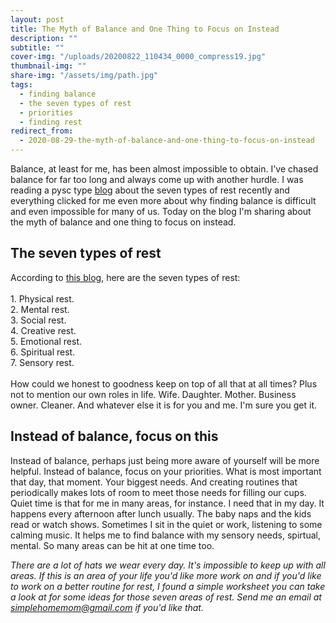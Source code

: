 ```yaml
---
layout: post
title: The Myth of Balance and One Thing to Focus on Instead
description: ""
subtitle: ""
cover-img: "/uploads/20200822_110434_0000_compress19.jpg"
thumbnail-img: ""
share-img: "/assets/img/path.jpg"
tags:
  - finding balance
  - the seven types of rest
  - priorities
  - finding rest
redirect_from:
  - 2020-08-29-the-myth-of-balance-and-one-thing-to-focus-on-instead
---
```


Balance, at least for me, has been almost impossible to obtain. I've chased balance for far too long and always come up with another hurdle. I was reading a pysc type [blog](https://advice.shinetext.com/articles/the-7-types-of-rest-you-need-to-actually-feel-recharged/) about the seven types of rest recently and everything clicked for me even more about why finding balance is difficult and even impossible for many of us. Today on the blog I'm sharing about the myth of balance and one thing to focus on instead.

## The seven types of rest

According to [this blog](https://github.com/kellymbriggs/hydeout-jekyll-starter/blob/master/_posts), here are the seven types of rest:  
⁣  
1\. Physical rest.⁣  
2\. Mental rest.⁣  
3\. Social rest.⁣  
4\. Creative rest.⁣  
5\. Emotional rest.⁣  
6\. Spiritual rest.⁣  
7\. Sensory rest.⁣ ⁣  
⁣  
How could we honest to goodness keep on top of all that at all times? Plus not to mention our own roles in life. Wife. Daughter. Mother. Business owner. Cleaner. And whatever else it is for you and me. I'm sure you get it.

## Instead of balance, focus on this

Instead of balance, perhaps just being more aware of yourself will be more helpful. Instead of balance, focus on your priorities. What is most important that day, that moment. Your biggest needs. And creating routines that periodically makes lots of room to meet those needs for filling our cups. Quiet time is that for me in many areas, for instance. I need that in my day. It happens every afternoon after lunch usually. The baby naps and the kids read or watch shows. Sometimes I sit in the quiet or work, listening to some calming music. It helps me to find balance with my sensory needs, spirtual, mental. So many areas can be hit at one time too.

_There are a lot of hats we wear every day. It's impossible to keep up with all areas. If this is an area of your life you'd like more work on and if you'd like to work on a better routine for rest, I found a simple worksheet you can take a look at for some ideas for those seven areas of rest. Send me an email at_ [_simplehomemom@gmail.com_](mailto:eastcoastkellyb@gmail.com) _if you'd like that._
